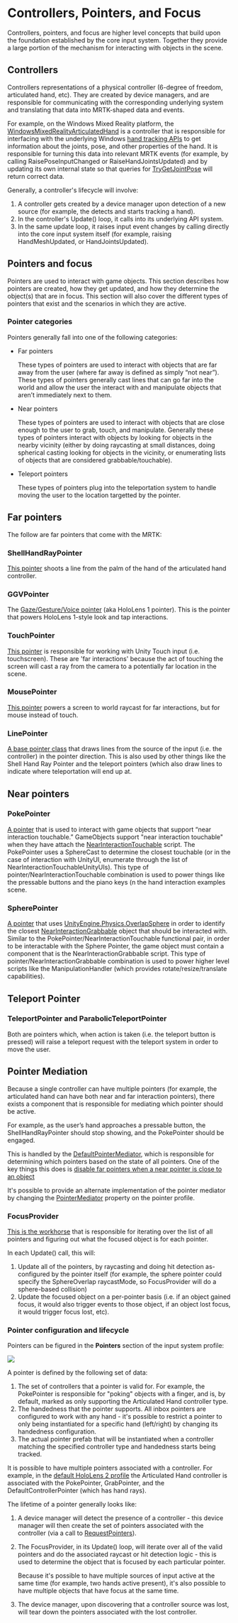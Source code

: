 # Controllers, Pointers, and Focus

Controllers, pointers, and focus are higher level concepts that build upon the foundation established
by the core input system. Together they provide a large portion of the mechanism for interacting
with objects in the scene.

## Controllers

Controllers representations of a physical controller (6-degree of freedom, articulated hand, etc).
They are created by device managers, and are responsible for communicating with the corresponding
underlying system and translating that data into MRTK-shaped data and events.

For example, on the Windows Mixed Reality platform, the
[WindowsMixedRealityArticulatedHand](xref:Microsoft.MixedReality.Toolkit.WindowsMixedReality.Input.WindowsMixedRealityArticulatedHand)
is a controller that is responsible for interfacing with the underlying Windows
[hand tracking APIs](https://docs.microsoft.com/en-us/uwp/api/windows.ui.input.spatial.spatialinteractionsourcestate) to get
information about the joints, pose, and other properties of the hand. It is responsible for turning this data into relevant
MRTK events (for example, by calling RaisePoseInputChanged or RaiseHandJointsUpdated) and by updating its own internal
state so that queries for [TryGetJointPose](xref:Microsoft.MixedReality.Toolkit.Input.HandJointUtils.TryGetJointPose(TrackedHandJoint,Handedness,MixedRealityPose@))
will return correct data.

Generally, a controller's lifecycle will involve:

1. A controller gets created by a device manager upon detection of a new source (for example, the
   detects and starts tracking a hand).
2. In the controller's Update() loop, it calls into its underlying API system.
3. In the same update loop, it raises input event changes by calling directly into the
   core input system itself (for example, raising HandMeshUpdated, or HandJointsUpdated).

## Pointers and focus

Pointers are used to interact with game objects. This section describes how pointers are created,
how they get updated, and how they determine the object(s) that are in focus. This section will
also cover the different types of pointers that exist and the scenarios in which they are active.

### Pointer categories

Pointers generally fall into one of the following categories:

- Far pointers

  These types of pointers are used to interact with objects that are far away from the user (where
  far away is defined as simply “not near”). These types of pointers generally cast lines that
  can go far into the world and allow the user the interact with and manipulate objects that
  aren’t immediately next to them.

- Near pointers

  These types of pointers are used to interact with objects that are close enough to the user to
  grab, touch, and manipulate. Generally these types of pointers interact with objects by looking
  for objects in the nearby vicinity (either by doing raycasting at small distances, doing spherical
  casting looking for objects in the vicinity, or enumerating lists of objects that are considered
  grabbable/touchable).

- Teleport pointers

  These types of pointers plug into the teleportation system to handle moving the user to the location
  targetted by the pointer.

## Far pointers

The follow are far pointers that come with the MRTK:

### ShellHandRayPointer

[This pointer](xref:Microsoft.MixedReality.Toolkit.Input.ShellHandRayPointer) shoots a line from
the palm of the hand of the articulated hand controller.

### GGVPointer

The [Gaze/Gesture/Voice pointer](xref:Microsoft.MixedReality.Toolkit.Input.GGVPointer)
(aka HoloLens 1 pointer). This is the pointer that powers HoloLens 1-style look and tap interactions.

### TouchPointer

[This pointer](xref:Microsoft.MixedReality.Toolkit.Input.TouchPointer) is responsible for working
with Unity Touch input (i.e. touchscreen). These are 'far interactions' because the act of touching
the screen will cast a ray from the camera to a potentially far location in the scene.

### MousePointer

[This pointer](xref:Microsoft.MixedReality.Toolkit.Input.MousePointer) powers a screen to world raycast for far interactions, but for mouse instead of touch.

### LinePointer

[A base pointer class](xref:Microsoft.MixedReality.Toolkit.Input.MousePointer) that draws lines from the source of the input (i.e. the controller) in the pointer direction. This is also used by other things like the Shell Hand Ray Pointer and the teleport pointers (which also draw lines to indicate where teleportation will end up at.

## Near pointers

### PokePointer

[A pointer](xref:Microsoft.MixedReality.Toolkit.Input.PokePointer) that is used to interact with game objects
that support “near interaction touchable.” GameObjects support "near interaction touchable" when they
have attach the [NearInteractionTouchable](xref:Microsoft.MixedReality.Toolkit.Input.NearInteractionTouchable) script.
The PokePointer uses a SphereCast to determine the closest touchable (or in the case of interaction with
UnityUI, enumerate through the list of NearInteractionTouchableUnityUIs). This type of pointer/NearInteractionTouchable combination is used to power things like the pressable buttons and the piano
keys (n the hand interaction examples scene.

### SpherePointer

[A pointer](xref:Microsoft.MixedReality.Toolkit.Input.SpherePointer) that uses
[UnityEngine.Physics.OverlapSphere](https://docs.unity3d.com/ScriptReference/Physics.OverlapSphere.html)
in order to identify the closest [NearInteractionGrabbable](xref:Microsoft.MixedReality.Toolkit.Input.NearInteractionGrabbable)
object that should be interacted with. Similar to the PokePointer/NearInteractionTouchable functional
pair, in order to be interactable with the Sphere Pointer, the game object must contain a component that
is the NearInteractionGrabbable script. This type of pointer/NearInteractionGrabbable combination is used
to power higher level scripts like the ManipulationHandler (which provides rotate/resize/translate
capabilities).

## Teleport Pointer

### TeleportPointer and ParabolicTeleportPointer

Both are pointers which, when action is taken (i.e. the teleport button is pressed) will raise a teleport request with the teleport system in order to move the user. 

## Pointer Mediation

Because a single controller can have multiple pointers (for example, the articulated hand can have both
near and far interaction pointers), there exists a component that is responsible for mediating which
pointer should be active.

For example, as the user’s hand approaches a pressable button, the ShellHandRayPointer should stop
showing, and the PokePointer should be engaged.

This is handled by the [DefaultPointerMediator](xref:Microsoft.MixedReality.Toolkit.Input.DefaultPointerMediator),
which is responsible for determining which pointers based on the state of all pointers.
One of the key things this does is [disable far pointers when a near pointer is close to an
object](https://github.com/microsoft/MixedRealityToolkit-Unity/blob/mrtk_development/Assets/MixedRealityToolkit.SDK/Features/UX/Scripts/Pointers/DefaultPointerMediator.cs#L127)

It's possible to provide an alternate implementation of the pointer mediator by changing the
[PointerMediator](xref:Microsoft.MixedReality.Toolkit.Input.MixedRealityPointerProfile.PointerMediator)
property on the pointer profile.

### FocusProvider

[This is the workhorse](xref:Microsoft.MixedReality.Toolkit.Input.FocusProvider) that is responsible for
iterating over the list of all pointers and figuring out what the focused object is for each pointer.

In each Update() call, this will:

1. Update all of the pointers, by raycasting and doing hit detection as-configured by the pointer itself
   (for example, the sphere pointer could specify the SphereOverlap raycastMode, so FocusProvider will do a sphere-based collision)
2. Update the focused object on a per-pointer basis (i.e. if an object gained focus, it would also trigger
   events to those object, if an object lost focus, it would trigger focus lost, etc).


### Pointer configuration and lifecycle

Pointers can be figured in the **Pointers** section of the input system profile:

![](../../Images/Input/PointerProfile.png)

A pointer is defined by the following set of data:

1. The set of controllers that a pointer is valid for. For example, the PokePointer
   is responsible for "poking" objects with a finger, and is, by default, marked as
   only supporting the Articulated Hand controller type.
2. The handedness that the pointer supports. All inbox pointers are configured to
   work with any hand - it's possible to restrict a pointer to only being instantiated
   for a specific hand (left/right) by changing its handedness configuration.
3. The actual pointer prefab that will be instantiated when a controller matching the
   specified controller type and handedness starts being tracked.

It is possible to have multiple pointers associated with a controller. For example,
in the [default HoloLens 2 profile](https://github.com/microsoft/MixedRealityToolkit-Unity/blob/mrtk_development/Assets/MixedRealityToolkit.SDK/Profiles/HoloLens2/DefaultHoloLens2InputSystemProfile.asset)
the Articulated Hand controller is associated with the PokePointer, GrabPointer, and the
DefaultControllerPointer (which has hand rays).

The lifetime of a pointer generally looks like:

1. A device manager will detect the presence of a controller - this device manager will
   then create the set of pointers associated with the controller (via a call to
   [RequestPointers](xref:Microsoft.MixedReality.Toolkit.Input.BaseInputDeviceManager)).
2. The FocusProvider, in its Update() loop, will iterate over all of the valid pointers
   and do the associated raycast or hit detection logic - this is used to determine
   the object that is focused by each particular pointer.

   Because it's possible to have multiple sources of input active at the same time (for example,
   two hands active present), it's also possible to have multiple objects that have focus at the
   same time.
3. The device manager, upon discovering that a controller source was lost, will tear down
   the pointers associated with the lost controller.






